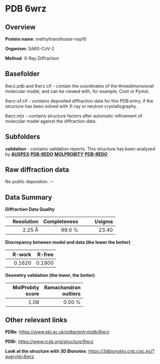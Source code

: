 # PDB 6wrz

## Overview

**Protein name**: methyltransferase-nsp10

**Organism**: SARS-CoV-2

**Method**: X-Ray Diffraction

## Basefolder

6wrz.pdb and 6wrz.cif - contain the coordinates of the threedimensional molecular model, and can be viewed with, for example, Coot or Pymol.

6wrz-sf.cif - contains deposited diffraction data for this PDB entry, if the structure has been solved with X-ray or neutron crystallography.

6wrz.mtz - contains structure factors after automatic refinement of molecular model against the diffraction data.

## Subfolders





**validation** - contains validation reports. This structure has been analyzed by [**AUSPEX**](https://github.com/thorn-lab/coronavirus_structural_task_force/tree/master/pdb/methyltransferase-nsp10/SARS-CoV-2/6wrz/validation/auspex) [**PDB-REDO**](https://github.com/thorn-lab/coronavirus_structural_task_force/tree/master/pdb/methyltransferase-nsp10/SARS-CoV-2/6wrz/validation/pdb-redo) [**MOLPROBITY**](https://github.com/thorn-lab/coronavirus_structural_task_force/tree/master/pdb/methyltransferase-nsp10/SARS-CoV-2/6wrz/validation/molprobity) [**PDB-REDO**](https://github.com/thorn-lab/coronavirus_structural_task_force/blob/master/pdb/methyltransferase-nsp10/SARS-CoV-2/6wrz/validation/Xtriage_output.log) 

## Raw diffraction data

No public deposition. --<br> 

## Data Summary
**Diffraction Data Quality**

|   | Resolution | Completeness| I/sigma |
|---|-------------:|----------------:|--------------:|
|   |2.25 Å|99.0  %|<img width=50/>23.40|

**Discrepancy between model and data (the lower the better)**

|   | **R-work**| **R-free**   
|---|-------------:|----------------:|           
||  0.1620|  0.1900|

**Geometry validation (the lower, the better)**

|   |**MolProbity<br>score**| **Ramachandran<br>outliers** 
|---|-------------:|----------------:|
||  1.08|  0.00 %|

 

 



## Other relevant links 
**PDBe**:  https://www.ebi.ac.uk/pdbe/entry/pdb/6wrz
 
**PDBr**: https://www.rcsb.org/structure/6wrz 

**Look at the structure with 3D Bionotes**: https://3dbionotes.cnb.csic.es/?queryId=6wrz

